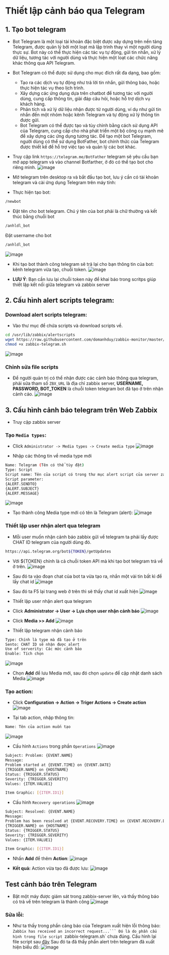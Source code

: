 # Thiết lập cảnh báo qua Telegram
## 1. Tạo bot telegram
- Bot Telegram là một loại tài khoản đặc biệt được xây dựng trên nền tảng Telegram, được quản lý bởi một loạt mã lập trình thay vì một người dùng thực sự. Bot này có thể thực hiện các tác vụ tự động, gửi tin nhắn, xử lý dữ liệu, tương tác với người dùng và thực hiện một loạt các chức năng khác thông qua API Telegram.
- Bot Telegram có thể được sử dụng cho mục đích rất đa dạng, bao gồm:
  - Tạo ra các dịch vụ tự động như trả lời tin nhắn, gửi thông báo, hoặc thực hiện tác vụ theo lịch trình.
  - Xây dựng các ứng dụng dựa trên chatbot để tương tác với người dùng, cung cấp thông tin, giải đáp câu hỏi, hoặc hỗ trợ dịch vụ khách hàng.
  - Phân tích và xử lý dữ liệu nhận được từ người dùng, ví dụ như gửi tin nhắn đến một nhóm hoặc kênh Telegram và tự động xử lý thông tin được gửi.
  - Bot Telegram có thể được tạo và tùy chỉnh bằng cách sử dụng API của Telegram, cung cấp cho nhà phát triển một bộ công cụ mạnh mẽ để xây dựng các ứng dụng tương tác. Để tạo một bot Telegram, người dùng có thể sử dụng BotFather, bot chính thức của Telegram được thiết kế để hỗ trợ việc tạo và quản lý các bot khác.

- Truy cập link `https://telegram.me/BotFather` telegram sẽ yêu cầu bạn mở app telegram và vào channel Botfarther, ở đó có thể tạo bot cho riêng mình.
![image](https://github.com/user-attachments/assets/55e14d35-98bc-42ea-aaa9-0cb719302c43)

- Mở telegram trên desktop ra và bắt đầu tạo bot, lưu ý cần có tài khoản telegram và cài ứng dụng Telegram trên máy tính:
- Thực hiện tạo bot:
```sh
/newbot
```
- Đặt tên cho bot telegram. Chú ý tên của bot phải là chữ thường và kết thúc bằng chuỗi bot

```sh
/anhldl_bot
```

Đặt username cho bot

```sh
/anhldl_bot
```
![image](https://github.com/user-attachments/assets/94abb3fb-c389-487d-ad00-dea94d0615e1)

- Khi tạo bot thành công telegram sẽ trả lại cho bạn thông tin của bot: kênh telegram vừa tạo, chuỗi token.
![image](https://github.com/user-attachments/assets/d4a8684e-02af-4bc6-a4c4-d4db6e68f7c9)

- **LƯU Ý**: Bạn cần lưu lại chuỗi token này để khai báo trong scritps giúp thiết lập kết nối giữa telegram và zabbix server

## 2. Cấu hình alert scripts telegram:
### Download alert scripts telegram:
- Vào thư mục để chứa scripts và download scripts về.
```sh
cd /usr/lib/zabbix/alertscripts
wget https://raw.githubusercontent.com/domanhduy/zabbix-monitor/master/Alert/TelegramV1/zabbix-telegram.sh
chmod +x zabbix-telegram.sh
```
![image](https://github.com/user-attachments/assets/52d9968c-25f7-4416-a988-261de5cda52e)

### Chỉnh sửa file scripts
- Để người quản trị có thể nhận được các cảnh báo thông qua telegram, phải sửa tham số `ZBX_URL` là địa chỉ zabbix server, **USERNAME, PASSWORD, BOT_TOKEN** là chuỗi token telegram bot đã tạo ở trên nhận cảnh cáo.
![image](https://github.com/user-attachments/assets/3c26bcca-443d-4537-926d-61705a70011e)

## 3. Cấu hình cảnh báo telegram trên Web Zabbix
- Truy cập zabbix server
### Tạo `Media types`:
- Click `Administrator -> Media types -> Create media type`
![image](https://github.com/user-attachments/assets/20b99e05-0a65-4c54-94d2-f10c18b4e636)

- Nhập các thông tin về media type mới

```sh
Name: Telegram (Tên có thể tùy đặt)
Type: Script
Script name: Tên của script có trong thư mục alert script của server zabbix
Script parameter:
{ALERT.SENDTO}
{ALERT.SUBJECT}
{ALERT.MESSAGE}
```
![image](https://github.com/user-attachments/assets/e31cc9fc-b300-43c6-a226-75b212699310)

- Tạo thành công Media type mới có tên là Telegram (alert):
![image](https://github.com/user-attachments/assets/74518c19-aaaa-4432-b978-207ef1b4b7e2)

### Thiết lập user nhận alert qua telegram
- Mỗi user muốn nhận cảnh báo zabbix gửi về telegram ta phải lấy được CHAT ID telegram của người dùng đó.
```sh
https://api.telegram.org/bot${TOKEN}/getUpdates
```

- Với ${TOKEN} chính là cả chuỗi token API mà khi tạo bot telegram trả về ở trên.
![image](https://github.com/user-attachments/assets/5182e74c-1332-43a2-b485-3098f262b926)

- Sau đó ta vào đoạn chat của bot ta vừa tạo ra, nhắn một vài tin bất kì để lấy chat id
![image](https://github.com/user-attachments/assets/4dd76ed3-e05a-4da9-9f1d-32c88d73c030)

- Sau đó ta F5 lại trang web ở trên thì sẽ thấy chat id xuất hiện
![image](https://github.com/user-attachments/assets/5c2aa7f0-d040-4a10-bc17-08f5e278f42d)

- Thiết lập user nhận alert qua telegram

- Click **Administrator -> User -> Lựa chọn user nhận cảnh báo**
![image](https://github.com/user-attachments/assets/c59dd40b-4dec-4c3d-b9c7-629e8c5b71e9)

- Click **Media >> Add**
![image](https://github.com/user-attachments/assets/394175dd-08f1-4795-a9bd-3a43dbb757d0)

- Thiết lập telegram nhận cảnh báo
```sh
Type: Chính là type mà đã tạo ở trên
Sento: CHAT ID sẽ nhận được alert
Use of serverity: Các mức cảnh bảo
Enable: Tích chọn
```
![image](https://github.com/user-attachments/assets/184713e8-c452-4da7-a165-69115fadad59)

- Chọn **Add** để lưu Media mới, sau đó chọn `update` để cập nhật danh sách Media
![image](https://github.com/user-attachments/assets/9ce0ac2a-79c7-411b-8554-06d574d38d86)

### Tạo action:
- Click **Configuration -> Action -> Triger Actions -> Create action**
![image](https://github.com/user-attachments/assets/6967fbfb-8c4c-49ee-80de-feb7aab030e0)

- Tại tab action, nhập thông tin:
```sh
Name: Tên của action muốn tạo
```
![image](https://github.com/user-attachments/assets/3bc49d1b-239d-4a8d-9d8d-7a9cfab3747a)

- Cấu hình `Actions` trong phần `Operations`
![image](https://github.com/user-attachments/assets/f8dfc460-3913-4901-b983-8d2e07aef693)

```sh
Subject: Problem: {EVENT.NAME}
Message: 
Problem started at {EVENT.TIME} on {EVENT.DATE}
{TRIGGER.NAME} on {HOSTNAME}
Status: {TRIGGER.STATUS}
Severity: {TRIGGER.SEVERITY}
Values: {ITEM.VALUE1}

Item Graphic: [{ITEM.ID1}]
```

- Cấu hình `Recovery operations`
![image](https://github.com/user-attachments/assets/5003be78-bca9-4225-b5e5-8a17522547c8)

```sh
Subject: Resolved: {EVENT.NAME}
Message:
Problem has been resolved at {EVENT.RECOVERY.TIME} on {EVENT.RECOVERY.DATE}
{TRIGGER.NAME} on {HOSTNAME}
Status: {TRIGGER.STATUS}
Severity: {TRIGGER.SEVERITY}
Values: {ITEM.VALUE1}

Item Graphic: [{ITEM.ID1}]
```

- Nhấn **Add** để thêm **Action**:
![image](https://github.com/user-attachments/assets/91c8a019-9c23-4114-8d60-e4273f7a2360)

- **Kết quả:** Action vừa tạo đã được lưu:
![image](https://github.com/user-attachments/assets/be0c7af2-f259-4862-bd25-38313ab18030)

## Test cảnh báo trên Telegram
- Bật một máy được giám sát trong zabbix-server lên, và thấy thông báo có trả về trên telegram là thành công
![image](https://github.com/user-attachments/assets/c6c5a80d-8319-47e3-a4b1-ecc478d7f6ea)



### Sửa lỗi:
- Như ta thấy trong phần cảng báo của Telegram xuất hiện lỗi thông báo: `Zabbix has received an incorrect request...``` Đó là do phần cấu hình trong file script `zabbix-telegram.sh` chưa đúng. Cấu hình lại file script sau [đây](https://github.com/loc151/BaoCaoThucTap/blob/main/Monitor/Zabbix/zabbix_telegram.sh)
Sau đó ta đã thấy phần alert trên telegram đã xuất hiện biểu đồ:
![image](https://github.com/user-attachments/assets/aef6fadf-2624-4351-92c8-ffdcccb6e990)
